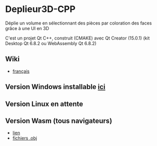 #  Deplieur3D-CPP
Déplie un volume en sélectionnant des pièces par coloration des faces grâce à une UI en 3D

C'est un projet Qt C++, construit (CMAKE) avec Qt Creator (15.0.1)
(kit Desktop Qt 6.8.2 ou WebAssembly Qt 6.8.2)

## Wiki
- [français](https://github.com/gilboonet/Deplieur3D-CPP/wiki)

## Version Windows installable [ici](https://github.com/gilboonet/Deplieur3D-CPP/releases/tag/v0.2-windows)
## Version Linux en attente
## Version Wasm (tous navigateurs)
- [lien](https://gilboonet.github.io/deplieur2/Deplieur.html)
- [fichiers .obj](https://github.com/gilboonet/gilboonet.github.io/tree/master/modeles)

